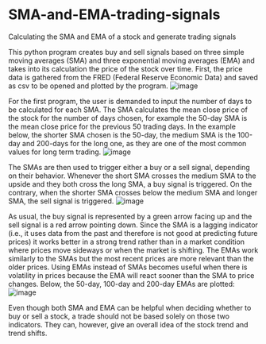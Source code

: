 # SMA-and-EMA-trading-signals
Calculating the SMA and EMA of a stock and generate trading signals

This python program creates buy and sell signals based on three simple moving averages (SMA) and three exponential moving averages (EMA) and takes into its calculation the price of the stock over time. First, the price data is gathered from the FRED (Federal Reserve Economic Data) and saved as csv to be opened and plotted by the program.
 ![image](https://user-images.githubusercontent.com/68149933/185955155-4393b8a6-3709-49ac-9154-2359ea78bd5a.png)

  For the first program, the user is demanded to input the number of days to be calculated for each SMA. The SMA calculates the mean close price of the stock for the number of days chosen, for example the 50-day SMA is the mean close price for the previous 50 trading days. In the example below, the shorter SMA chosen is the 50-day, the medium SMA is the 100-day and 200-days for the long one, as they are one of the most common values for long term trading.
![image](https://user-images.githubusercontent.com/68149933/185955545-e46188ad-12fd-4ad7-bae2-ed44864ca23c.png)

  The SMAs are then used to trigger either a buy or a sell signal, depending on their behavior. Whenever the short SMA crosses the medium SMA to the upside and they both cross the long SMA, a buy signal is triggered. On the contrary, when the shorter SMA crosses below the medium SMA and longer SMA, the sell signal is triggered.
![image](https://user-images.githubusercontent.com/68149933/185956016-0c3572ab-0a45-47ea-b436-9186a324fb08.png)

  As usual, the buy signal is represented by a green arrow facing up and the sell signal is a red arrow pointing down. Since the SMA is a lagging indicator (i.e., it uses data from the past and therefore is not good at predicting future prices) it works better in a strong trend rather than in a market condition where prices move sideways or when the market is shifting.
  The EMAs work similarly to the SMAs but the most recent prices are more relevant than the older prices. Using EMAs instead of SMAs becomes useful when there is volatility in prices because the EMA will react sooner than the SMA to price changes. Below, the 50-day, 100-day and 200-day EMAs are plotted:
  ![image](https://user-images.githubusercontent.com/68149933/185956807-1bf052b8-e394-4805-b849-c43c8b11d708.png)
  
  Even though both SMA and EMA can be helpful when deciding whether to buy or sell a stock, a trade should not be based solely on those two indicators. They can, however, give an overall idea of the stock trend and trend shifts. 
